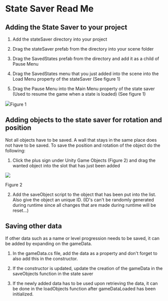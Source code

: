 # State Saver Read Me

## Adding the State Saver to your project

1. Add the stateSaver directory into your project

2. Drag the stateSaver prefab from the directory into your scene folder

3. Drag the SavedStates prefab from the directory and add it as a child of Pause Menu

4. Drag the SavedStates menu that you just added into the scene into the Load Menu property of the stateSaver (See figure 1)

5. Drag the Pause Menu into the Main Menu property of the state saver (Used to resume the game when a state is loaded) (See figure 1)

![](C:\Users\ottev\AppData\Roaming\marktext\images\2022-12-01-15-37-58-image.png)Figure 1

## Adding objects to the state saver for rotation and position

Not all objects have to be saved. A wall that stays in the same place does not have to be saved. To save the position and rotation of the object do the following:

1. Click the plus sign under Unity Game Objects (Figure 2) and drag the wanted object into the slot that has just been added

![](C:\Users\ottev\AppData\Roaming\marktext\images\2022-12-01-15-45-17-image.png)

Figure 2

2. Add the saveObject script to the object that has been put into the list. Also give the object an unique ID. (ID's can't be randomly generated during runtime since all changes that are made during runtime will be reset...)

## Saving other data

If other data such as a name or level progression needs to be saved, it can be added by expanding on the gameData.

1. In the gameData.cs file, add the data as a property and don't forget to also add this in the constructor.

2. If the constructor is updated, update the creation of the gameData in the saveObjects function in the state saver

3. If the newly added data has to be used upon retrieving the data, it can be done in the loadObjects function after gameDataLoaded has been initialized.
